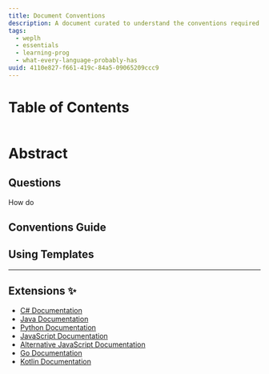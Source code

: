 ```yaml
---
title: Document Conventions
description: A document curated to understand the conventions required for each subsequent document, using templates that provided within the /templates folder. Following conventions will improve readability, maintainability, and overall structure for each topic covered.
tags:
  - weplh
  - essentials
  - learning-prog
  - what-every-language-probably-has
uuid: 4110e827-f661-419c-84a5-09065209ccc9
---
```


# Table of Contents

```table-of-contents
```
# Abstract


## Questions

How do 

## Conventions Guide


## Using Templates
--- 

## Extensions ✨
- [C# Documentation](https://learn.microsoft.com/en-us/dotnet/csharp/)
- [Java Documentation](https://docs.oracle.com/en/java/)
- [Python Documentation](https://docs.python.org/3/)
- [JavaScript Documentation](https://developer.mozilla.org/en-US/docs/Web/JavaScript)
- [Alternative JavaScript Documentation](https://javascript.info/)
- [Go Documentation](https://golang.org/doc/) 
- [Kotlin Documentation](https://kotlinlang.org/docs/home.html)